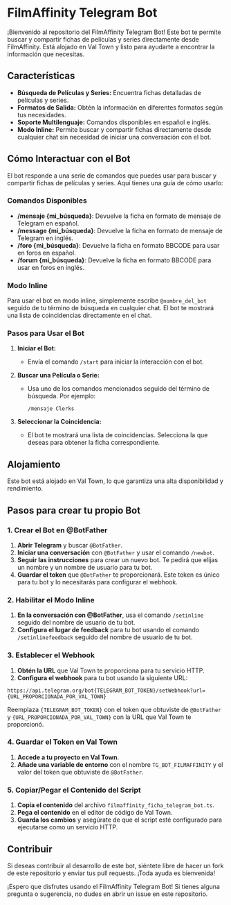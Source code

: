 # FilmAffinity Telegram Bot

¡Bienvenido al repositorio del FilmAffinity Telegram Bot! Este bot te permite buscar y compartir fichas de películas y series directamente desde FilmAffinity. Está alojado en Val Town y listo para ayudarte a encontrar la información que necesitas.

## Características

- **Búsqueda de Películas y Series:** Encuentra fichas detalladas de películas y series.
- **Formatos de Salida:** Obtén la información en diferentes formatos según tus necesidades.
- **Soporte Multilenguaje:** Comandos disponibles en español e inglés.
- **Modo Inline:** Permite buscar y compartir fichas directamente desde cualquier chat sin necesidad de iniciar una conversación con el bot.

## Cómo Interactuar con el Bot

El bot responde a una serie de comandos que puedes usar para buscar y compartir fichas de películas y series. Aquí tienes una guía de cómo usarlo:

### Comandos Disponibles

- **/mensaje {mi_búsqueda}**: Devuelve la ficha en formato de mensaje de Telegram en español.
- **/message {mi_búsqueda}**: Devuelve la ficha en formato de mensaje de Telegram en inglés.
- **/foro {mi_búsqueda}**: Devuelve la ficha en formato BBCODE para usar en foros en español.
- **/forum {mi_búsqueda}**: Devuelve la ficha en formato BBCODE para usar en foros en inglés.

### Modo Inline

Para usar el bot en modo inline, simplemente escribe `@nombre_del_bot` seguido de tu término de búsqueda en cualquier chat. El bot te mostrará una lista de coincidencias directamente en el chat.

### Pasos para Usar el Bot

1. **Iniciar el Bot:**
   - Envía el comando `/start` para iniciar la interacción con el bot.

2. **Buscar una Película o Serie:**
   - Usa uno de los comandos mencionados seguido del término de búsqueda. Por ejemplo:
     ```
     /mensaje Clerks
     ```

3. **Seleccionar la Coincidencia:**
   - El bot te mostrará una lista de coincidencias. Selecciona la que deseas para obtener la ficha correspondiente.


## Alojamiento

Este bot está alojado en Val Town, lo que garantiza una alta disponibilidad y rendimiento.


## Pasos para crear tu propio Bot

### 1. Crear el Bot en @BotFather

1. **Abrir Telegram** y buscar `@BotFather`.
2. **Iniciar una conversación** con `@BotFather` y usar el comando `/newbot`.
3. **Seguir las instrucciones** para crear un nuevo bot. Te pedirá que elijas un nombre y un nombre de usuario para tu bot.
4. **Guardar el token** que `@BotFather` te proporcionará. Este token es único para tu bot y lo necesitarás para configurar el webhook.

### 2. Habilitar el Modo Inline

1. **En la conversación con @BotFather**, usa el comando `/setinline` seguido del nombre de usuario de tu bot.
2. **Configura el lugar de feedback** para tu bot usando el comando `/setinlinefeedback` seguido del nombre de usuario de tu bot.

### 3. Establecer el Webhook

1. **Obtén la URL** que Val Town te proporciona para tu servicio HTTP.
2. **Configura el webhook** para tu bot usando la siguiente URL:
```
https://api.telegram.org/bot{TELEGRAM_BOT_TOKEN}/setWebhook?url={URL_PROPORCIONADA_POR_VAL_TOWN}
```
Reemplaza `{TELEGRAM_BOT_TOKEN}` con el token que obtuviste de `@BotFather` y `{URL_PROPORCIONADA_POR_VAL_TOWN}` con la URL que Val Town te proporcionó.

### 4. Guardar el Token en Val Town

1. **Accede a tu proyecto en Val Town**.
2. **Añade una variable de entorno** con el nombre `TG_BOT_FILMAFFINITY` y el valor del token que obtuviste de `@BotFather`.

### 5. Copiar/Pegar el Contenido del Script

1. **Copia el contenido** del archivo `filmaffinity_ficha_telegram_bot.ts`.
2. **Pega el contenido** en el editor de código de Val Town.
3. **Guarda los cambios** y asegúrate de que el script esté configurado para ejecutarse como un servicio HTTP.

## Contribuir

Si deseas contribuir al desarrollo de este bot, siéntete libre de hacer un fork de este repositorio y enviar tus pull requests. ¡Toda ayuda es bienvenida!

¡Espero que disfrutes usando el FilmAffinity Telegram Bot! Si tienes alguna pregunta o sugerencia, no dudes en abrir un issue en este repositorio.
